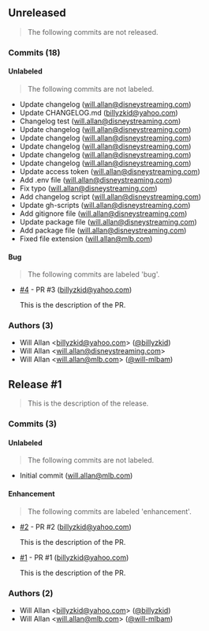 ## Unreleased
> The following commits are not released.

### Commits (18)

#### Unlabeled
> The following commits are not labeled.

* Update changelog (will.allan@disneystreaming.com)
* Update CHANGELOG.md (billyzkid@yahoo.com)
* Changelog test (will.allan@disneystreaming.com)
* Update changelog (will.allan@disneystreaming.com)
* Update changelog (will.allan@disneystreaming.com)
* Update changelog (will.allan@disneystreaming.com)
* Update changelog (will.allan@disneystreaming.com)
* Update changelog (will.allan@disneystreaming.com)
* Update access token (will.allan@disneystreaming.com)
* Add .env file (will.allan@disneystreaming.com)
* Fix typo (will.allan@disneystreaming.com)
* Add changelog script (will.allan@disneystreaming.com)
* Update gh-scripts (will.allan@disneystreaming.com)
* Add gitignore file (will.allan@disneystreaming.com)
* Update package file (will.allan@disneystreaming.com)
* Add package file (will.allan@disneystreaming.com)
* Fixed file extension (will.allan@mlb.com)

#### Bug
> The following commits are labeled 'bug'.

* [#4](https://github.com/billyzkid/gh-scripts-test-full/pull/4) - PR #3 (billyzkid@yahoo.com)

  This is the description of the PR.

### Authors (3)

* Will Allan \<billyzkid@yahoo.com> ([@billyzkid](https://github.com/billyzkid))
* Will Allan \<will.allan@disneystreaming.com>
* Will Allan \<will.allan@mlb.com> ([@will-mlbam](https://github.com/will-mlbam))

## Release #1
> This is the description of the release.

### Commits (3)

#### Unlabeled
> The following commits are not labeled.

* Initial commit (will.allan@mlb.com)

#### Enhancement
> The following commits are labeled 'enhancement'.

* [#2](https://github.com/billyzkid/gh-scripts-test-full/pull/2) - PR #2 (billyzkid@yahoo.com)

  This is the description of the PR.

* [#1](https://github.com/billyzkid/gh-scripts-test-full/pull/1) - PR #1 (billyzkid@yahoo.com)

  This is the description of the PR.

### Authors (2)

* Will Allan \<billyzkid@yahoo.com> ([@billyzkid](https://github.com/billyzkid))
* Will Allan \<will.allan@mlb.com> ([@will-mlbam](https://github.com/will-mlbam))
